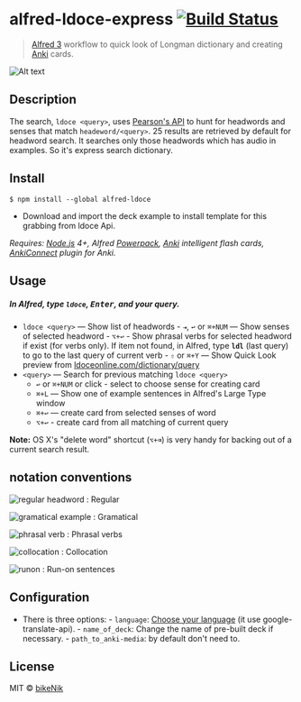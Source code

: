 # alfred-ldoce-express [![Build Status](https://travis-ci.org/bikeNik/alfred-ldoce.svg?branch=master)](https://travis-ci.org/bikeNik/alfred-ldoce)

> [Alfred 3](https://www.alfredapp.com) workflow to quick look of Longman dictionary and creating [Anki](https://apps.ankiweb.net) cards.

![Alt text](https://monosnap.com/file/0FutYvzGRaSWQQonXZnNdTh3ncvnGz.png)

## Description

The search, `ldoce <query>`, uses [Pearson's API](http://developer.pearson.com/apis/dictionaries) to hunt for headwords and senses that match `headeword/<query>`. 25 results are retrieved by default for headword search.
It searches only those headwords which has audio in examples. So it's express search dictionary.

## Install

```
$ npm install --global alfred-ldoce
```

* Download and import the deck example to install template for this grabbing from ldoce Api.

_Requires: [Node.js](https://nodejs.org) 4+, Alfred [Powerpack](https://www.alfredapp.com/powerpack/), [Anki](https://apps.ankiweb.net) intelligent flash cards, [AnkiConnect](https://ankiweb.net/shared/info/2055492159) plugin for Anki._

## Usage

##### In Alfred, type `ldoce`, <kbd>Enter</kbd>, and your query.

* `ldoce <query>` — Show list of headwords - `⇥`, `↩` or `⌘+NUM` — Show senses of selected headword - `⌥+↩` - Show phrasal verbs for selected headword if exist (for verbs only). If item not found, in Alfred, type **`ldl`** (last query) to go to the last query of current verb - `⇧` or `⌘+Y` — Show Quick Look preview from [ldoceonline.com/dictionary/query](https://www.ldoceonline.com)
* `<query>` — Search for previous matching `ldoce <query>`
  * `↩` or `⌘+NUM` or click - select to choose sense for creating card
  * `⌘+L` — Show one of example sentences in Alfred's Large Type window
  * `⌘+↩` — create card from selected senses of word
  * `⌥+↩` - create card from all matching of current query

**Note:** OS X's "delete word" shortcut (`⌥+⌫`) is very handy for backing out of a current search result.

## notation conventions

![regular headword](https://monosnap.com/file/KV6vraTFJHThTFsQeoQwtisUMBDrC3.png)
: Regular

![gramatical example](https://monosnap.com/file/HZt858KXy398FSU5YBGJZo3mhXgmuh.png)
: Gramatical

![phrasal verb](https://monosnap.com/file/4TY1QQIqzS4WKqqcnVEfgarEFTHq74.png)
: Phrasal verbs

![collocation](https://monosnap.com/file/OaTcAp1VMGkRJhyYYItkhtXGWlNaLG.png)
: Collocation

![runon](https://monosnap.com/file/AcL3WjZvjmZBBCJyYYTs54zFqnmY3y.png)
: Run-on sentences

## Configuration

* There is three options: - `language`: [Choose your language](https://cloud.google.com/translate/docs/languages) (it use google-translate-api). - `name_of_deck`: Change the name of pre-built deck if necessary. - `path_to_anki-media`: by default don't need to.

## License

MIT © [bikeNik](https://github.com/bikenik)
